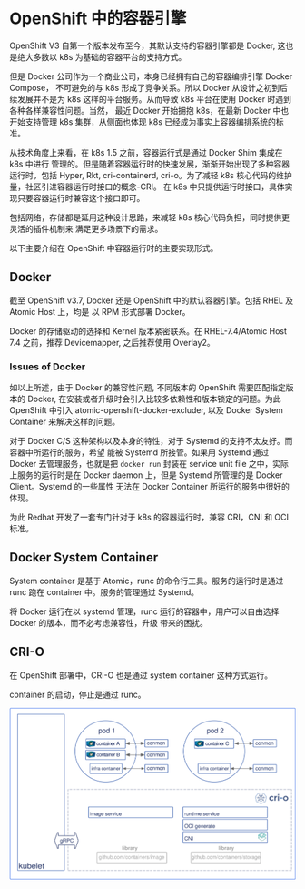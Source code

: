 # OpenShift 中的容器引擎

OpenShift V3 自第一个版本发布至今，其默认支持的容器引擎都是 Docker, 
这也是绝大多数以 k8s 为基础的容器平台的支持方式。

但是 Docker 公司作为一个商业公司，本身已经拥有自己的容器编排引擎 Docker Compose，
不可避免的与 k8s 形成了竞争关系。所以 Docker 从设计之初到后续发展并不是为 k8s
这样的平台服务。从而导致 k8s 平台在使用 Docker 时遇到各种各样兼容性问题。当然，
最近 Docker 开始拥抱 k8s，在最新 Docker 中也开始支持管理 k8s 集群，从侧面也体现
k8s 已经成为事实上容器编排系统的标准。

从技术角度上来看，在 k8s 1.5 之前，容器运行式是通过 Docker Shim 集成在 k8s 中进行
管理的。但是随着容器运行时的快速发展，渐渐开始出现了多种容器运行时，包括 Hyper, Rkt,
cri-containerd, cri-o。为了减轻 k8s 核心代码的维护量，社区引进容器运行时接口的概念-CRI。
在 k8s 中只提供运行时接口，具体实现只要容器运行时兼容这个接口即可。

包括网络，存储都是延用这种设计思路，来减轻 k8s 核心代码负担，同时提供更灵活的插件机制来
满足更多场景下的需求。

以下主要介绍在 OpenShift 中容器运行时的主要实现形式。

## Docker

截至 OpenShift v3.7, Docker 还是 OpenShift 中的默认容器引擎。包括 RHEL 及 Atomic Host 上，均是 
以 RPM 形式部署 Docker。

Docker 的存储驱动的选择和 Kernel 版本紧密联系。在 RHEL-7.4/Atomic Host 7.4 之前，推荐 Devicemapper,
之后推荐使用 Overlay2。

### Issues of Docker

如以上所述，由于 Docker 的兼容性问题, 不同版本的 OpenShift 需要匹配指定版本的 Docker,
在安装或者升级时会引入比较多依赖性和版本锁定的问题。为此 OpenShift 中引入 atomic-openshift-docker-excluder,
以及 Docker System Container 来解决这样的问题。

对于 Docker C/S 这种架构以及本身的特性，对于 Systemd 的支持不太友好。而容器中所运行的服务，希望
能被 Systemd 所接管。如果用 Systemd 通过 Docker 去管理服务，也就是把 `docker run` 封装在 service unit file
之中，实际上服务的运行时是在 Docker daemon 上，但是 Systemd 所管理的是 Docker Client。Systemd 的一些属性
无法在 Docker Container 所运行的服务中很好的体现。

为此 Redhat 开发了一套专门针对于 k8s 的容器运行时，兼容 CRI，CNI 和 OCI 标准。

## Docker System Container

System container 是基于 Atomic，runc 的命令行工具。服务的运行时是通过 runc 跑在 container 中。服务的管理通过 Systemd。

将 Docker 运行在以 systemd 管理，runc 运行的容器中，用户可以自由选择 Docker 的版本，而不必考虑兼容性，升级
带来的困扰。

## CRI-O

在 OpenShift 部署中，CRI-O 也是通过 system container 这种方式运行。

container 的启动，停止是通过 runc。

![CRI-O](../img/cri-o.png)
